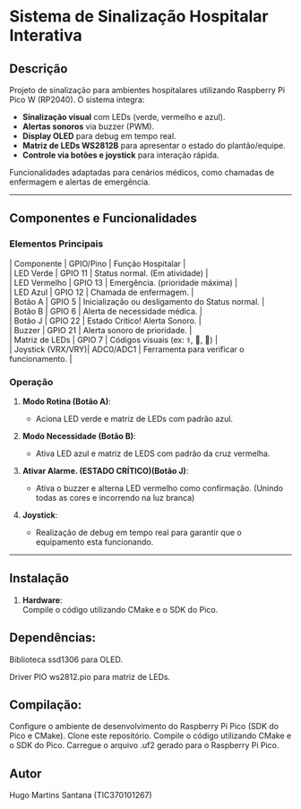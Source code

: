 # Sistema de Sinalização Hospitalar Interativa  

## Descrição  
Projeto de sinalização para ambientes hospitalares utilizando Raspberry Pi Pico W (RP2040). O sistema integra:  
- **Sinalização visual** com LEDs (verde, vermelho e azul).  
- **Alertas sonoros** via buzzer (PWM).  
- **Display OLED** para debug em tempo real.  
- **Matriz de LEDs WS2812B** para apresentar o estado do plantão/equipe.  
- **Controle via botões e joystick** para interação rápida.  

Funcionalidades adaptadas para cenários médicos, como chamadas de enfermagem e alertas de emergência.  

---

## Componentes e Funcionalidades  
### Elementos Principais  
| Componente       | GPIO/Pino    | Função Hospitalar                               |   
| LED Verde        | GPIO 11      | Status normal. (Em atividade)                   |  
| LED Vermelho     | GPIO 13      | Emergência. (prioridade máxima)                 |  
| LED Azul         | GPIO 12      | Chamada de enfermagem.                          |  
| Botão A          | GPIO 5       | Inicialização ou desligamento do Status normal. |  
| Botão B          | GPIO 6       | Alerta de necessidade médica.                   |  
| Botão J          | GPIO 22      | Estado Crítico! Alerta Sonoro.                  |  
| Buzzer           | GPIO 21      | Alerta sonoro de prioridade.                    |  
| Matriz de LEDs   | GPIO 7       | Códigos visuais (ex: ⚕️, 🔴, 🔵)               |  
| Joystick (VRX/VRY)| ADC0/ADC1   | Ferramenta para verificar o funcionamento.      |  

### Operação  
1. **Modo Rotina (Botão A)**:  
   - Aciona LED verde e matriz de LEDs com padrão azul.    

2. **Modo Necessidade (Botão B)**:  
   - Ativa LED azul e matriz de LEDS com padrão da cruz vermelha.  

3. **Ativar Alarme. (ESTADO CRÍTICO)(Botão J)**:  
   - Ativa o buzzer e alterna LED vermelho como confirmação. (Unindo todas as cores e incorrendo na luz branca)

4. **Joystick**:  
   - Realização de debug em tempo real para garantir que o equipamento esta funcionando.  

---

## Instalação  
1. **Hardware**:  
Compile o código utilizando CMake e o SDK do Pico.

## Dependências:

Biblioteca ssd1306 para OLED.

Driver PIO ws2812.pio para matriz de LEDs.

## Compilação:

Configure o ambiente de desenvolvimento do Raspberry Pi Pico (SDK do Pico e CMake).
Clone este repositório.
Compile o código utilizando CMake e o SDK do Pico.
Carregue o arquivo .uf2 gerado para o Raspberry Pi Pico.

## Autor
Hugo Martins Santana (TIC370101267)